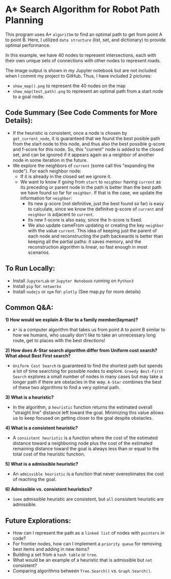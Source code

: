 # A* Search Algorithm for Robot Path Planning

This program uses A* `algorithm` to find an optimal path to get from point A to point B. Here, I utilized `data structure` (list, set, and dictionary) to provide optimal performance.

In this example, we have 40 nodes to represent intersections, each with their own unique sets of connections with other nodes to represent roads.

The image output is shown in my Jupyter notebook but are not included when I commit my project to GitHub. Thus, I have included 2 pictures:
- `show_map().png` to represent the 40 nodes on the map
- `show_map(test_path).png` to represent an optimal path from a start node to a goal node.

## Code Summary (See Code Comments for More Details):

- If the heuristic is consistent, once a node is chosen by `get_current_node`, it is guaranteed that we found the best posible path from the start node to this node, and thus also the best possible g-score and f-score for this node. So, this "current" node is added to the closed set, and can be ignored if it appears again as a neighbor of another node in some iteration in the future.
- We explore the neighbors of `current` (some call this "expanding the node"). For each neighbor node:
    - If it is already in the closed set we ignore it.
    - We want to know if going from `start` to `neighbor` having `current` as its preceding or parent node in the path is better than the best path we have found so far for `neighbor`. If that is the case, we update the information for `neighbor`:
        - Its new g-score (not definitive, just the best found so far) is easy to calculate, since we know the definitve g-score of `current` and `neighbor` is adjacent to `current`.
        - Its new f-score is also easy, since the h-score is fixed.
        - We also update cameFrom updating or creating the key `neighbor` with the value `current`. This idea of keeping just the parent of each node and reconstructing the path backwards is better than keeping all the partial paths: it saves memory, and the reconstruction algorithm is linear, so fast enough in most scenarios.

## To Run Locally:

- Install `JupyterLab` or `Jupyter Notebook` running on `Python3`
- Install `pip` for: `networkx`
- Install `nodejs` or `npm` for: `plotly` (See map.py for more details)

## Common Q&A:

**1) How would we explain A-Star to a family member(layman)?**

- `A*` is a computer algorithm that takes us from point A to point B similar to how we humans, who usually don't like to take an unnecessary long route, get to places with the best directions!

**2) How does A-Star search algorithm differ from Uniform cost search? What about Best First search?**

- `Uniform Cost Search` is guaranteed to find the shortest path but spends a lot of time searching for possible nodes to explore. `Greedy Best-First Search` explores a small number of nodes in many cases but may take a longer path if there are obstacles in the way. `A-Star` combines the best of these two algorithms to find a very optimal path.

**3) What is a heuristic?**

- In the algorithm, a `heuristic` function returns the estimated overall "straight line" distance left toward the goal. Minimizing this value allows us to keep focused on getting closer to the goal despite obstacles.

**4) What is a consistent heuristic?**

- A `consistent heuristic` is a function where the cost of the estimated distance toward a neighboring node plus the cost of the estimated remaining distance toward the goal is always less than or equal to the total cost of the heuristic function.

**5) What is a admissible heuristic?**

- An `admissible heuristic` is a function that never overestimates the cost of reaching the goal.

**6) Admissible vs. consistent heuristics?**

- `Some` admissible heuristic are consistent, but `all` consistent heuristic are admissible.

## Future Explorations:

- How can I represent the path as a `linked list` of nodes with `pointers` in code?
- For frontier nodes, how can I implement a `priority queue` for removing best items and adding in new items?
- Building a set from a `hash table` or `tree`.
- What would be an example of a heuristic that is admissible but `not` consistent?
- Comparing algorithms between `Tree.Search()` vs. `Graph.Search()`.
